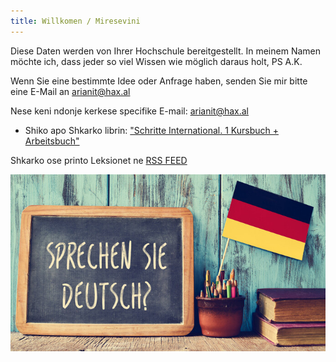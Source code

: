 ```yaml
---
title: Willkomen / Miresevini
---
```


Diese Daten werden von Ihrer Hochschule bereitgestellt. 
In meinem Namen möchte ich, dass jeder so viel Wissen wie möglich daraus holt, PS A.K.

Wenn Sie eine bestimmte Idee oder Anfrage haben, senden Sie mir bitte eine E-Mail an [arianit@hax.al](mailto:arianit@hax.al)

Nese keni ndonje kerkese specifike E-mail: [arianit@hax.al](mailto:arianit@hax.al)

- Shiko apo Shkarko librin: ["Schritte International. 1 Kursbuch + Arbeitsbuch"](https://www.docdroid.net/GNgYBlw/schritte-international-1-kursbuch-arbeitsbuch-pdf)

Shkarko ose printo Leksionet ne [RSS FEED](/feed_rss_created.xml)

![/img/lang.jpg](/img/lang.jpg)
